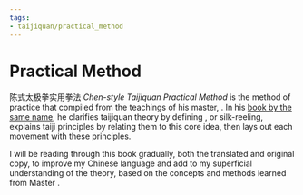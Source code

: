 ```yaml
---
tags:
- taijiquan/practical_method
---
```


# Practical Method

陈式太极拳实用拳法 *Chen-style Taijiquan Practical Method* is the method of practice that <hongjunsheng> compiled from the teachings of his master, <chenfake>.
In his [book by the same name](http://practicalmethod.com/2011/12/chen-taiji-ebook-purchase/), he clarifies taijiquan theory by defining <chanfa>, or silk-reeling, explains taiji principles by relating them to this core idea, then lays out each movement with these principles.

I will be reading through this book gradually, both the translated and original copy, to improve my Chinese language and add to my superficial understanding of the theory, based on the concepts and methods learned from Master <chenzhonghua>.
